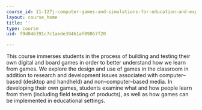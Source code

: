 ```yaml
---
course_id: 11-127j-computer-games-and-simulations-for-education-and-exploration-spring-2015
layout: course_home
title: ''
type: course
uid: f9d046391c7c1aede39461af09867f20

---
```

This course immerses students in the process of building and testing their own digital and board games in order to better understand how we learn from games. We explore the design and use of games in the classroom in addition to research and development issues associated with computer–based (desktop and handheld) and non–computer–based media. In developing their own games, students examine what and how people learn from them (including field testing of products), as well as how games can be implemented in educational settings.
